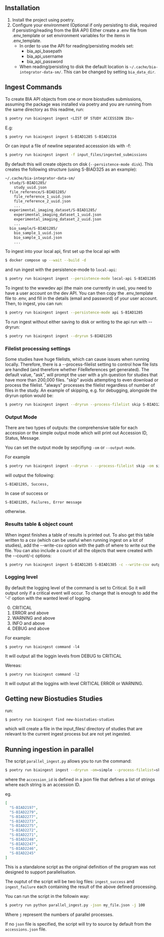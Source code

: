 ## Installation
1. Install the project using poetry.
2. Configure your environment (Optional if only persisting to disk, required if persisting/reading from the BIA API)
   Either create a .env file from .env_template or set environment variables for the items in .env_template.
    * In order to use the API for reading/persisting models set:
        - bia_api_basepath
        - bia_api_username
        - bia_api_password
    * When reading/persisting to disk the default location is `~/.cache/bia-integrator-data-sm/`. This can be changed by setting `bia_data_dir`.

## Ingest Commands
To create BIA API objects from one or more biostudies submissions, assuming the package was installed via poetry and you are running from the same directory as this readme, run:
```sh
$ poetry run biaingest ingest <LIST OF STUDY ACCESSION IDs>
```
E.g:
```sh
$ poetry run biaingest ingest S-BIAD1285 S-BIAD1316
```
Or can input a file of newline separated accesssion ids with -f:
```sh
$ poetry run biaingest ingest -f input_files/ingested_submissions
```

By default this will create objects on disk (`--persistence-mode disk`).
This creates the following structure (using S-BIAD325 as an example):
```sh
~/.cache/bia-integrator-data-sm/
  study/S-BIAD1285/
    study_uuid.json
  file_reference/S-BIAD1285/
    file_reference_1_uuid.json
    file_reference_2_uuid.json
    ...
  experimental_imaging_dataset/S-BIAD1285/
    experimental_imaging_dataset_1_uuid.json
    experimental_imaging_dataset_2_uuid.json
    ...
  bio_sample/S-BIAD1285/
    bio_sample_1_uuid.json
    bio_sample_1_uuid.json
    ...
```

To ingest into your local api, first set up the local api with
```sh
$ docker compose up --wait --build -d
```
and run ingest with the persistence-mode to `local-api`:
```sh
$ poetry run biaingest ingest --persistence-mode local-api S-BIAD1285
```

To ingest to the wwwdev api (the main one currently in use), you need to have a user account on the dev API. You can then copy the .env_template file to .env, and fill in the details (email and password) of your user account. Then, to ingest, you can run:
```sh
$ poetry run biaingest ingest --persistence-mode api S-BIAD1285
```

To run ingest without either saving to disk or writing to the api run with --dryrun:
```sh
$ poetry run biaingest ingest --dryrun S-BIAD1285
```

### Filelist processing settings

Some studies have huge filelists, which can cause issues when running locally. Therefore, there is a --process-filelist setting to control how file lists are handled (and therefore whether FileReferences get generated). The default value, "ask", will prompt the user with a y/n question for studies that have more than 200,000 files. "skip" avoids attempting to even download or process the filelist. "always" processes the filelist regardless of number of files in the study. An example of skipping, e.g. for debugging, alongside the dryrun option would be:
```sh
$ poetry run biaingest ingest --dryrun --process-filelist skip S-BIAD1285
```
### Output Mode

There are two types of outputs:
 the comprehensive table for each accession or the simple output mode which will print out Accession ID, Status, Message.

You can set the output mode by sepcifiyng `-om` or `--output-mode`.

For example

```sh
$ poetry run biaingest ingest --dryrun - --process-filelist skip -om simple S-BIAD1285
```
will output the following:

```log
S-BIAD1285, Success,
```
In case of success or
```log
S-BIAD1285, Failures, Error message
```
otherwise.

### Results table & object count
When ingest finishes a table of results is printed out. To also get this table written to a csv (which can be useful when running ingest on a lot of studies), add the --write-csv option with the path of where to write out the file. You can also include a count of all the objects that were created with the --count/-c options:

```sh
$ poetry run biaingest ingest S-BIAD1285 S-BIAD1385 -c --write-csv output_table.csv
```

### Logging level

By default the logging level of the command is set to Critical. So it will output only if a critical event will occur.
To change that is enough to add the '-l' option with the wanted level of logging.

  0. CRITICAL
  1. ERROR and above
  2. WARNING and above
  3. INFO and above
  4. DEBUG and above

For example:
```
$ poetry run biaingest command -l4
```
It will output all the loggin levels from DEBUG to CRITICAL

Wereas:
```
$ poetry run biaingest command -l2
```
It will output all the loggins with level CRITICAL ERROR or WARNING.



## Getting new Biostudies Studies

run:
```bash
$ poetry run biaingest find new-biostudies-studies
```

which will create a file in the input_files/ directory of studies that are relevant to the current ingest process but are not yet ingested.


## Running ingestion in parallel

The script `parallel_ingest.py` allows you to run the command:

```bash
$ poetry run biaingest ingest --dryrun -om=simple --process-filelist=skip ${accession_id}
```

where the `accession_id` is defined in a json file
that defines a list of strings where each string is an accession ID.

eg.
```json
[
  "S-BIAD2197",
  "S-BIAD2279",
  "S-BIAD2277",
  "S-BIAD2273",
  "S-BIAD2275",
  "S-BIAD2272",
  "S-BIAD2271",
  "S-BIAD2248",
  "S-BIAD2247",
  "S-BIAD2246",
  "S-BIAD2245"
]

```

This is a standalone script as the original definition of the program was not designed to support parallelisation.

The ouptut of the script will be two log files: `ingest_success` and `ingest_failure` each containing the result of the above defined processing.

You can run the script in the followin way:

```bash
$ poetry run python parallel_ingest.py -json my_file.json -j 100
```

Where `j` represent the numbers of parallel processes.

If no `json` file is specified, the script will try to source by default from the `accessions.json` file.
